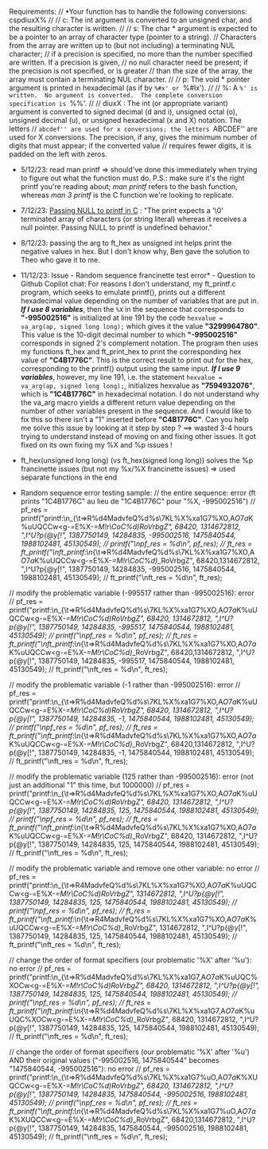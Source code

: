 Requirements:
// •Your function has to handle the following conversions: cspdiuxX%
//
// c: The int argument is converted to an unsigned char, and the resulting character is written.
//
// s: The char * argument is expected to be a pointer to an array of character type (pointer to a string).
//		Characters from the array are written up to (but not including) a terminating NUL character;
//		if a precision is specified, no more than the number specified are written.  If a precision is given, 
//		no null character need be present; if the precision is not specified, or is greater
//	    than the size of the array, the array must contain a terminating NUL character.
//
// p: The void * pointer argument is printed in hexadecimal (as if by `%#x' or `%#lx').
//
// %: A `%' is written.  No argument is converted.  The complete conversion specification is `%%'.
//
// diuxX : The int (or appropriate variant) argument is converted to signed decimal (d and i), unsigned octal (o), unsigned decimal (u), or unsigned hexadecimal (x and X) notation.  The letters
//  		``abcdef'' are used for x conversions; the letters ``ABCDEF'' are used for X conversions.  The precision, if any, gives the minimum number of digits that must appear; if the converted value
//  		requires fewer digits, it is padded on the left with zeros.


- 5/12/23: read man printf => should've done this immediately when trying to figure out what the function must do. P.S.: make sure it's the right printf you're reading about;
*man printf* refers to the bash function, whereas *man 3 printf* is the C function we're looking to replicate.

- 7/12/23: [Passing NULL to printf in C](https://www.geeksforgeeks.org/g-fact-44-passing-null-to-printf-in-c/) : "The print expects a ‘\0’ terminated array of characters (or string literal) whereas it receives a null pointer. Passing NULL to printf is undefined behavior."

- 8/12/23: passing the arg to ft_hex as unsigned int helps print the negative values in hex. But I don't know why, Ben gave the solution to Theo who gave it to me.

- 11/12/23:
Issue - Random sequence francinette test error* - Question to Github Copilot chat:
For reasons I don't understand, my ft_printf.c program, which seeks to emulate printf(), prints out a different hexadecimal value depending on the number of variables that are put in. ***If I use 8 variables***, then the `%X` in the sequence that corresponds to **"-995002516"** is initialized at line 191 by the code `hexvalue = va_arg(ap, signed long long);` which gives it the value **"3299964780"**. This value is the 10-digit decimal number to which **"-995002516"** corresponds in signed 2's complement notation. The program then uses my functions ft_hex and ft_print_hex to print the corresponding hex value of **"C4B1776C"**. This is the correct result to print out for the hex, corresponding to the printf() output using the same input.
***If I use 9 variables***, however, my line 191, i.e. the statement `hexvalue = va_arg(ap, signed long long);`, initializes hexvalue as **"7594932076"**, which is **"1C4B1776C"** in hexadecimal notation.
I do not understand why the va_arg macro yields a different return value depending on the number of other variables present in the sequence. And I would like to fix this so there isn't a "1" inserted before **"C4B1776C"**. Can you help me solve this issue by looking at it step by step ?
==> wasted 3-4 hours trying to understand instead of moving on and fixing other issues. It got fixed on its own fixing my %X and %p issues !

- ft_hex(unsigned long long) (vs ft_hex(signed long long)) solves the %p francinette issues (but not my %x/%X francinette issues) => used separate functions in the end




* Random sequence error testing sample:
// the entire sequence: error (ft prints "1C4B1776C" au lieu de "1C4B1776C" pour "%X,  -995002516")
// pf_res =    printf("printf:\n_{\t=>R%d4MadvfeQ%d%s\7KL%X%xa1G7%XO,A$O7a$K%uUQCCw<g-=E%X-*=M!r\CoC%d)*_RoVrbgZ", 68420, 1314672812, ",I^U?p{@y[!", 1387750149, 14284835, -995002516, 1475840544, 1988102481, 45130549);
// printf("\npf_res = %d\n", pf_res);
// ft_res = ft_printf("\nft_printf:\n_{\t=>R%d4MadvfeQ%d%s\7KL%X%xa1G7%XO,A$O7a$K%uUQCCw<g-=E%X-*=M!r\CoC%d)*_RoVrbgZ", 68420,1314672812, ",I^U?p{@y[!", 1387750149, 14284835, -995002516, 1475840544, 1988102481, 45130549);
// ft_printf("\nft_res = %d\n", ft_res);

// modify the problematic variable (-995517 rather than -995002516): error
// pf_res =    printf("printf:\n_{\t=>R%d4MadvfeQ%d%s\7KL%X%xa1G7%XO,A$O7a$K%uUQCCw<g-=E%X-*=M!r\CoC%d)*_RoVrbgZ", 68420, 1314672812, ",I^U?p{@y[!", 1387750149, 14284835, -995517, 1475840544, 1988102481, 45130549);
// printf("\npf_res = %d\n", pf_res);
// ft_res = ft_printf("\nft_printf:\n_{\t=>R%d4MadvfeQ%d%s\7KL%X%xa1G7%XO,A$O7a$K%uUQCCw<g-=E%X-*=M!r\CoC%d)*_RoVrbgZ", 68420,1314672812, ",I^U?p{@y[!", 1387750149, 14284835, -995517, 1475840544, 1988102481, 45130549);
// ft_printf("\nft_res = %d\n", ft_res);

// modify the problematic variable (-1 rather than -995002516): error
// pf_res =    printf("printf:\n_{\t=>R%d4MadvfeQ%d%s\7KL%X%xa1G7%XO,A$O7a$K%uUQCCw<g-=E%X-*=M!r\CoC%d)*_RoVrbgZ", 68420, 1314672812, ",I^U?p{@y[!", 1387750149, 14284835, -1, 1475840544, 1988102481, 45130549);
// printf("\npf_res = %d\n", pf_res);
// ft_res = ft_printf("\nft_printf:\n_{\t=>R%d4MadvfeQ%d%s\7KL%X%xa1G7%XO,A$O7a$K%uUQCCw<g-=E%X-*=M!r\CoC%d)*_RoVrbgZ", 68420,1314672812, ",I^U?p{@y[!", 1387750149, 14284835, -1, 1475840544, 1988102481, 45130549);
// ft_printf("\nft_res = %d\n", ft_res);

// modify the problematic variable (125 rather than -995002516): error (not just an additional "1" this time, but 1000000)
// pf_res =    printf("printf:\n_{\t=>R%d4MadvfeQ%d%s\7KL%X%xa1G7%XO,A$O7a$K%uUQCCw<g-=E%X-*=M!r\CoC%d)*_RoVrbgZ", 68420, 1314672812, ",I^U?p{@y[!", 1387750149, 14284835, 125, 1475840544, 1988102481, 45130549);
// printf("\npf_res = %d\n", pf_res);
// ft_res = ft_printf("\nft_printf:\n_{\t=>R%d4MadvfeQ%d%s\7KL%X%xa1G7%XO,A$O7a$K%uUQCCw<g-=E%X-*=M!r\CoC%d)*_RoVrbgZ", 68420, 1314672812, ",I^U?p{@y[!", 1387750149, 14284835, 125, 1475840544, 1988102481, 45130549);
// ft_printf("\nft_res = %d\n", ft_res);

// modify the problematic variable and remove one other variable: no error
// pf_res =    printf("printf:\n_{\t=>R4MadvfeQ%d%s\7KL%X%xa1G7%XO,A$O7a$K%uUQCCw<g-=E%X-*=M!r\CoC%d)*_RoVrbgZ", 1314672812, ",I^U?p{@y[!", 1387750149, 14284835, 125, 1475840544, 1988102481, 45130549);
// printf("\npf_res = %d\n", pf_res);
// ft_res = ft_printf("\nft_printf:\n_{\t=>R4MadvfeQ%d%s\7KL%X%xa1G7%XO,A$O7a$K%uUQCCw<g-=E%X-*=M!r\CoC%d)*_RoVrbgZ", 1314672812, ",I^U?p{@y[!", 1387750149, 14284835, 125, 1475840544, 1988102481, 45130549);
// ft_printf("\nft_res = %d\n", ft_res);

// change the order of format specifiers (our problematic '%X' after '%u'): no error
// pf_res =    printf("printf:\n_{\t=>R%d4MadvfeQ%d%s\7KL%X%xa1G7,A$O7a$K%uUQC%XOCw<g-=E%X-*=M!r\CoC%d)*_RoVrbgZ", 68420, 1314672812, ",I^U?p{@y[!", 1387750149, 14284835, 125, 1475840544, 1988102481, 45130549);
// printf("\npf_res = %d\n", pf_res);
// ft_res = ft_printf("\nft_printf:\n_{\t=>R%d4MadvfeQ%d%s\7KL%X%xa1G7,A$O7a$K%uUQC%XOCw<g-=E%X-*=M!r\CoC%d)*_RoVrbgZ", 68420, 1314672812, ",I^U?p{@y[!", 1387750149, 14284835, 125, 1475840544, 1988102481, 45130549);
// ft_printf("\nft_res = %d\n", ft_res);

// change the order of format specifiers (our problematic '%X' after '%u') AND their original values ("-995002516, 1475840544" becomes "1475840544, -995002516"): no error
// pf_res =    printf("printf:\n_{\t=>R%d4MadvfeQ%d%s\7KL%X%xa1G7%uO,A$O7a$K%XUQCCw<g-=E%X-*=M!r\CoC%d)*_RoVrbgZ", 68420, 1314672812, ",I^U?p{@y[!", 1387750149, 14284835, 1475840544, -995002516, 1988102481, 45130549);
// printf("\npf_res = %d\n", pf_res);
// ft_res = ft_printf("\nft_printf:\n_{\t=>R%d4MadvfeQ%d%s\7KL%X%xa1G7%uO,A$O7a$K%XUQCCw<g-=E%X-*=M!r\CoC%d)*_RoVrbgZ", 68420,1314672812, ",I^U?p{@y[!", 1387750149, 14284835, 1475840544, -995002516, 1988102481, 45130549);
// ft_printf("\nft_res = %d\n", ft_res);